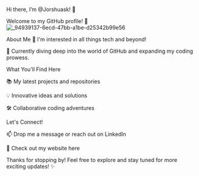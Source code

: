 Hi there, I’m @Jorshuask! 👋

Welcome to my GitHub profile! 🚀
![_94939137-6ecd-47bb-a1be-d25342b99e56](https://github.com/Jorshuask/Jorshuask/assets/126438658/acd7d756-f1e6-4260-b0fd-098a409d829f)


About Me
👀 I'm interested in all things tech and beyond! 

🌱 Currently diving deep into the world of GitHub and expanding my coding prowess.

What You'll Find Here

📚 My latest projects and repositories

💡 Innovative ideas and solutions

🛠️ Collaborative coding adventures

Let's Connect!

📫 Drop me a message or reach out on LinkedIn

🔗 Check out my website here

Thanks for stopping by! Feel free to explore and stay tuned for more exciting updates! ✨
